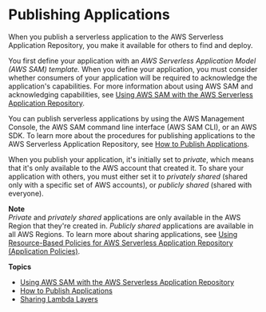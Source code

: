 # Publishing Applications<a name="serverlessrepo-publishing-applications"></a>

When you publish a serverless application to the AWS Serverless Application Repository, you make it available for others to find and deploy\.

You first define your application with an *AWS Serverless Application Model \(AWS SAM\) template\.* When you define your application, you must consider whether consumers of your application will be required to acknowledge the application's capabilities\. For more information about using AWS SAM and acknowledging capabilities, see [Using AWS SAM with the AWS Serverless Application Repository](using-aws-sam.md)\.

You can publish serverless applications by using the AWS Management Console, the AWS SAM command line interface \(AWS SAM CLI\), or an AWS SDK\. To learn more about the procedures for publishing applications to the AWS Serverless Application Repository, see [How to Publish Applications](serverlessrepo-how-to-publish.md)\.

When you publish your application, it's initially set to *private*, which means that it's only available to the AWS account that created it\. To share your application with others, you must either set it to *privately shared* \(shared only with a specific set of AWS accounts\), or *publicly shared* \(shared with everyone\)\.

**Note**  
*Private* and *privately shared* applications are only available in the AWS Region that they're created in\. *Publicly shared* applications are available in all AWS Regions\. To learn more about sharing applications, see [Using Resource\-Based Policies for AWS Serverless Application Repository \(Application Policies\)](access-control-resource-based.md)\.

**Topics**
+ [Using AWS SAM with the AWS Serverless Application Repository](using-aws-sam.md)
+ [How to Publish Applications](serverlessrepo-how-to-publish.md)
+ [Sharing Lambda Layers](sharing-lambda-layers.md)
